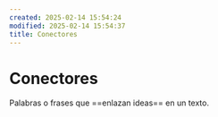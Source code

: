 ```yaml
---
created: 2025-02-14 15:54:24
modified: 2025-02-14 15:54:37
title: Conectores
---
```

# Conectores

Palabras o frases que ==enlazan ideas== en un texto.

